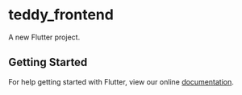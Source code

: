 # teddy_frontend

A new Flutter project.

## Getting Started

For help getting started with Flutter, view our online
[documentation](https://flutter.io/).
